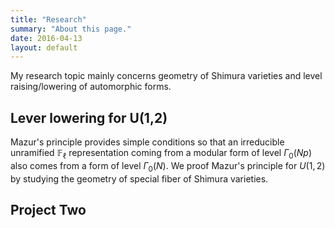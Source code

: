 ```yaml
---
title: "Research"
summary: "About this page."
date: 2016-04-13
layout: default
---
```


My research topic mainly concerns geometry of Shimura varieties and level raising/lowering of automorphic forms.


## Lever lowering for U(1,2)
Mazur's principle provides simple conditions so that an irreducible unramified $\mathbb{F}_\ell$
representation coming from a modular form of level $\Gamma_{0} (Np)$ also comes from a form of level $\Gamma_0 (N)$.
We proof Mazur's principle for $U(1,2)$ by studying the geometry of special fiber of Shimura varieties.

## Project Two
